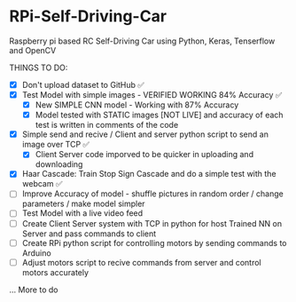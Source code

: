 # RPi-Self-Driving-Car
Raspberry pi based RC Self-Driving Car using Python, Keras, Tenserflow and OpenCV

THINGS TO DO:
  - [X] Don't upload dataset to GitHub :white_check_mark:
  - [X] Test Model with simple images - VERIFIED WORKING 84% Accuracy :white_check_mark:
    - [X] New SIMPLE CNN model - Working with 87% Accuracy
    - [X] Model tested with STATIC images [NOT LIVE] and accuracy of each test is written in comments of the code
  - [X] Simple send and recive / Client and server python script to send an image over TCP :white_check_mark:
    - [X] Client Server code imporved to be quicker in uploading and downloading
  - [X] Haar Cascade: Train Stop Sign Cascade and do a simple test with the webcam :white_check_mark:
  - [ ] Improve Accuracy of model - shuffle pictures in random order / change parameters / make model simpler
  - [ ] Test Model with a live video feed
  - [ ] Create Client Server system with TCP in python for host Trained NN on Server and pass commands to client 
  - [ ] Create RPi python script for controlling motors by sending commands to Arduino
  - [ ] Adjust motors script to recive commands from server and control motors accurately

... More to do
  

